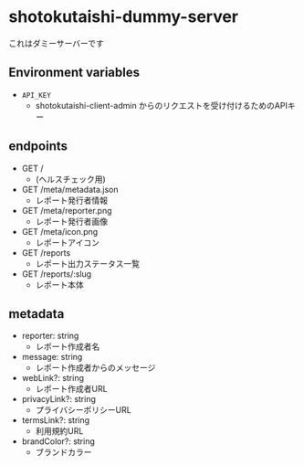 # shotokutaishi-dummy-server
これはダミーサーバーです

## Environment variables
- `API_KEY`
  - shotokutaishi-client-admin からのリクエストを受け付けるためのAPIキー

## endpoints
- GET /
  - (ヘルスチェック用)
- GET /meta/metadata.json
  - レポート発行者情報
- GET /meta/reporter.png
  - レポート発行者画像
- GET /meta/icon.png
  - レポートアイコン
- GET /reports
  - レポート出力ステータス一覧
- GET /reports/:slug
  - レポート本体

## metadata
- reporter: string
  - レポート作成者名
- message: string
  - レポート作成者からのメッセージ
- webLink?: string
  - レポート作成者URL
- privacyLink?: string
  - プライバシーポリシーURL
- termsLink?: string
  - 利用規約URL
- brandColor?: string
  - ブランドカラー
